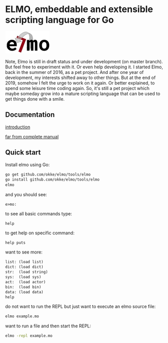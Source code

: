 # ELMO, embeddable and extensible scripting language for Go


![elmologo](/doc/images/logo.jpg)

Note, Elmo is still in draft status and under development (on master branch). But feel free to experiment with it. Or even help developing it. I started Elmo, back in the summer of 2016, as a pet project. And after one year of development, my interests shifted away to other things. But at the end of 2019, somehow I felt the urge to work on it again. Or better explained, to spend some leisure time coding again. So, it's still a pet project which maybe someday grow into a mature scripting language that can be used to get things done with a smile.

## Documentation

[introduction](/doc/introduction.md)

[far from complete manual](/doc/manual.md)

## Quick start

Install elmo using Go:

```bash
go get github.com/okke/elmo/tools/elmo
go install github.com/okke/elmo/tools/elmo
elmo
```

and you should see:

```
e>mo:
```

to see all basic commands type:

```elmo
help
```

to get help on specific command:
```elmo
help puts
```

want to see more:
```elmo
list: (load list)
dict: (load dict)
str:  (load string)
sys:  (load sys)
act:  (load actor)
bin:  (load bin)
data: (load data)
help
```

do not want to run the REPL but just want to execute an elmo source file:

```bash
elmo example.mo
```

want to run a file and then start the REPL:

```bash
elmo -repl example.mo
```
